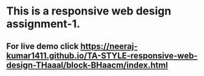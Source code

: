 # This is a responsive web design assignment-1.
## For live demo click https://neeraj-kumar1411.github.io/TA-STYLE-responsive-web-design-THaaal/block-BHaacm/index.html
